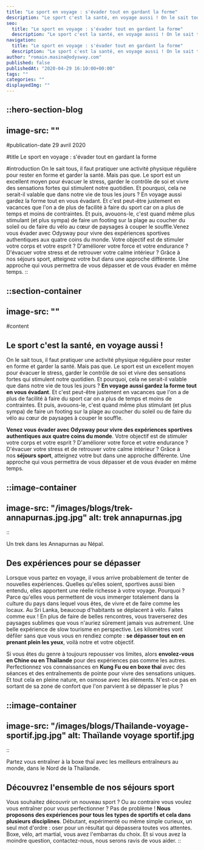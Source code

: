 ```yaml
---
title: "Le sport en voyage : s'évader tout en gardant la forme"
description: "Le sport c'est la santé, en voyage aussi ! On le sait tous, il faut pratiquer une activité physique régulière pour rester en forme et garder la santé. Mais pas que. Le sport est un excellent moyen pour évacuer le stress, garder le contrôle de soi et vivre des sensations ..."
seo:
  title: "Le sport en voyage : s'évader tout en gardant la forme"
  description: "Le sport c'est la santé, en voyage aussi ! On le sait tous, il faut pratiquer une activité physique régulière pour rester en forme et garder"
navigation:
  title: "Le sport en voyage : s'évader tout en gardant la forme"
  description: "Le sport c'est la santé, en voyage aussi ! On le sait tous, il faut pratiquer une activité physique régulière pour rester en forme et garder la santé. Mais pas que. Le sport est un excellent moyen pour évacuer le stress, garder le contrôle de soi et vivre des sensations ..."
author: "romain.masina@odysway.com"
published: false
publishedAt: "2020-04-29 16:10:00+00:00"
tags: ""
categories: ""
displayedImg: ""
---
```


::hero-section-blog
---
image-src: ""
---
#publication-date
29 avril 2020

#title
Le sport en voyage : s'évader tout en gardant la forme

#introduction
On le sait tous, il faut pratiquer une activité physique régulière pour rester en forme et garder la santé. Mais pas que. Le sport est un excellent moyen pour évacuer le stress, garder le contrôle de soi et vivre des sensations fortes qui stimulent notre quotidien. Et pourquoi, cela ne serait-il valable que dans notre vie de tous les jours ? En voyage aussi gardez la forme tout en vous évadant. Et c'est peut-être justement en vacances que l'on a de plus de facilité à faire du sport car on a plus de temps et moins de contraintes. Et puis, avouons-le, c'est quand même plus stimulant (et plus sympa) de faire un footing sur la plage au coucher du soleil ou de faire du vélo au cœur de paysages à couper le souffle.Venez vous évader avec Odysway pour vivre des expériences sportives authentiques aux quatre coins du monde. Votre objectif est de stimuler votre corps et votre esprit ? D'améliorer votre force et votre endurance ? D'évacuer votre stress et de retrouver votre calme intérieur ? Grâce à nos séjours sport, atteignez votre but dans une approche différente. Une approche qui vous permettra de vous dépasser et de vous évader en même temps.
::

::section-container
---
image-src: ""
---
#content
## Le sport c'est la santé, en voyage aussi !

On le sait tous, il faut pratiquer une activité physique régulière pour rester en forme et garder la santé. Mais pas que. Le sport est un excellent moyen pour évacuer le stress, garder le contrôle de soi et vivre des sensations fortes qui stimulent notre quotidien. Et pourquoi, cela ne serait-il valable que dans notre vie de tous les jours ? **En voyage aussi gardez la forme tout en vous évadant**. Et c'est peut-être justement en vacances que l'on a de plus de facilité à faire du sport car on a plus de temps et moins de contraintes. Et puis, avouons-le, c'est quand même plus stimulant (et plus sympa) de faire un footing sur la plage au coucher du soleil ou de faire du vélo au cœur de paysages à couper le souffle.  
  
**Venez vous évader avec Odysway pour vivre des expériences sportives authentiques aux quatre coins du monde**. Votre objectif est de stimuler votre corps et votre esprit ? D'améliorer votre force et votre endurance ? D'évacuer votre stress et de retrouver votre calme intérieur ? Grâce à nos **séjours sport**, atteignez votre but dans une approche différente. Une approche qui vous permettra de vous dépasser et de vous évader en même temps.

::image-container
---
image-src: "/images/blogs/trek-annapurnas.jpg.jpg"
alt: trek annapurnas.jpg
---
::

Un trek dans les Annapurnas au Népal.

## Des expériences pour se dépasser

Lorsque vous partez en voyage, il vous arrive probablement de tenter de nouvelles expériences. Quelles qu'elles soient, sportives aussi bien entendu, elles apportent une réelle richesse à votre voyage. Pourquoi ? Parce qu'elles vous permettent de vous immerger totalement dans la culture du pays dans lequel vous êtes, de vivre et de faire comme les locaux. Au Sri Lanka, beaucoup d'habitants se déplacent à vélo. Faites comme eux ! En plus de faire de belles rencontres, vous traverserez des paysages sublimes que vous n'auriez sûrement jamais vus autrement. Une belle expérience de slow tourisme en perspective. Les kilomètres vont défiler sans que vous vous en rendiez compte : **se dépasser tout en en prenant plein les yeux**, voilà notre et votre objectif.  
  
Si vous êtes du genre à toujours repousser vos limites, alors **envolez-vous en Chine ou en Thaïlande** pour des expériences pas comme les autres. Perfectionnez vos connaissances en **Kung Fu ou en boxe thaï** avec des séances et des entraînements de pointe pour vivre des sensations uniques. Et tout cela en pleine nature, en osmose avec les éléments. N'est-ce pas en sortant de sa zone de confort que l'on parvient à se dépasser le plus ?

::image-container
---
image-src: "/images/blogs/Thailande-voyage-sportif.jpg.jpg"
alt: Thaïlande voyage sportif.jpg
---
::

Partez vous entraîner à la boxe thaï avec les meilleurs entraîneurs au monde, dans le Nord de la Thaïlande.

## Découvrez l'ensemble de nos séjours sport

Vous souhaitez découvrir un nouveau sport ? Ou au contraire vous voulez vous entraîner pour vous perfectionner ? Pas de problème ! **Nous proposons des expériences pour tous les types de sportifs et cela dans plusieurs disciplines**. Débutant, expérimenté ou même simple curieux, un seul mot d'ordre : oser pour un résultat qui dépassera toutes vos attentes. Boxe, vélo, art martial, vous avez l'embarras du choix. Et si vous avez la moindre question, contactez-nous, nous serons ravis de vous aider.
::
